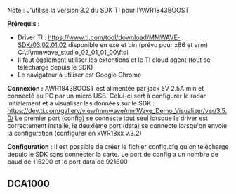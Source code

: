 Note : J'utilise la version 3.2 du SDK TI pour l'AWR1843BOOST

**Prérequis :**
  - Driver TI : https://www.ti.com/tool/download/MMWAVE-SDK/03.02.01.02 disponible en exe et bin (prévu pour x86 et arm) C:\ti\mmwave_studio_02_01_01_00\ftdi
  - Il faut également utiliser les extentions et le TI cloud agent (tout se télécharge depuis le SDK)
  - Le navigateur à utiliser est Google Chrome 

**Connexion :**
AWR1843BOOST est alimentée par jack 5V 2.5A min et connecté au PC par un micro USB. Celui-ci sert à configurer le radar initialement
et à visualiser les données sur le SDK : https://dev.ti.com/gallery/view/mmwave/mmWave_Demo_Visualizer/ver/3.5.0/
Le premier port (config) se connecte tout seul lorsque le driver est correctement installé, le deuxième port (data) se connecte lorsqu'on 
envoie la configuration (configurer en xWR18xx v.3.2)

**Configuration :**
Il est possible de créer le fichier config.cfg qu'on télécharge depuis le SDK sans connecter la carte.
Le port de config a un nombre de baud de 115200 et le port data de 921600

DCA1000 
-
